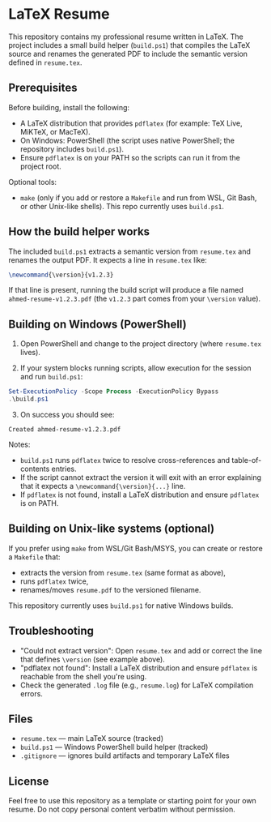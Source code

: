 # LaTeX Resume

This repository contains my professional resume written in LaTeX. The project includes a small build helper (`build.ps1`) that compiles the LaTeX source and renames the generated PDF to include the semantic version defined in `resume.tex`.

## Prerequisites

Before building, install the following:

- A LaTeX distribution that provides `pdflatex` (for example: TeX Live, MiKTeX, or MacTeX).
- On Windows: PowerShell (the script uses native PowerShell; the repository includes `build.ps1`).
- Ensure `pdflatex` is on your PATH so the scripts can run it from the project root.

Optional tools:

- `make` (only if you add or restore a `Makefile` and run from WSL, Git Bash, or other Unix-like shells). This repo currently uses `build.ps1`.

## How the build helper works

The included `build.ps1` extracts a semantic version from `resume.tex` and renames the output PDF. It expects a line in `resume.tex` like:

```tex
\newcommand{\version}{v1.2.3}
```

If that line is present, running the build script will produce a file named `ahmed-resume-v1.2.3.pdf` (the `v1.2.3` part comes from your `\version` value).

## Building on Windows (PowerShell)

1. Open PowerShell and change to the project directory (where `resume.tex` lives).

2. If your system blocks running scripts, allow execution for the session and run `build.ps1`:

```powershell
Set-ExecutionPolicy -Scope Process -ExecutionPolicy Bypass
.\build.ps1
```

3. On success you should see:

```
Created ahmed-resume-v1.2.3.pdf
```

Notes:

- `build.ps1` runs `pdflatex` twice to resolve cross-references and table-of-contents entries.
- If the script cannot extract the version it will exit with an error explaining that it expects a `\newcommand{\version}{...}` line.
- If `pdflatex` is not found, install a LaTeX distribution and ensure `pdflatex` is on PATH.

## Building on Unix-like systems (optional)

If you prefer using `make` from WSL/Git Bash/MSYS, you can create or restore a `Makefile` that:

- extracts the version from `resume.tex` (same format as above),
- runs `pdflatex` twice,
- renames/moves `resume.pdf` to the versioned filename.

This repository currently uses `build.ps1` for native Windows builds.

## Troubleshooting

- "Could not extract version": Open `resume.tex` and add or correct the line that defines `\version` (see example above).
- "pdflatex not found": Install a LaTeX distribution and ensure `pdflatex` is reachable from the shell you're using.
- Check the generated `.log` file (e.g., `resume.log`) for LaTeX compilation errors.

## Files

- `resume.tex` — main LaTeX source (tracked)
- `build.ps1` — Windows PowerShell build helper (tracked)
- `.gitignore` — ignores build artifacts and temporary LaTeX files

## License

Feel free to use this repository as a template or starting point for your own resume. Do not copy personal content verbatim without permission.